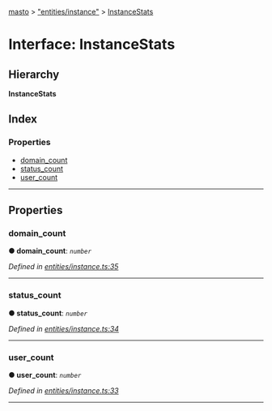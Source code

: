 [masto](../README.md) > ["entities/instance"](../modules/_entities_instance_.md) > [InstanceStats](../interfaces/_entities_instance_.instancestats.md)

# Interface: InstanceStats

## Hierarchy

**InstanceStats**

## Index

### Properties

* [domain_count](_entities_instance_.instancestats.md#domain_count)
* [status_count](_entities_instance_.instancestats.md#status_count)
* [user_count](_entities_instance_.instancestats.md#user_count)

---

## Properties

<a id="domain_count"></a>

###  domain_count

**● domain_count**: *`number`*

*Defined in [entities/instance.ts:35](https://github.com/neet/masto.js/blob/3b7330b/src/entities/instance.ts#L35)*

___
<a id="status_count"></a>

###  status_count

**● status_count**: *`number`*

*Defined in [entities/instance.ts:34](https://github.com/neet/masto.js/blob/3b7330b/src/entities/instance.ts#L34)*

___
<a id="user_count"></a>

###  user_count

**● user_count**: *`number`*

*Defined in [entities/instance.ts:33](https://github.com/neet/masto.js/blob/3b7330b/src/entities/instance.ts#L33)*

___

